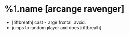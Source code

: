 %1.name [arcange ravenger]
=======
- [riftbreath] cast - large frontal, avoid.
- jumps to random player and does [riftbreath]